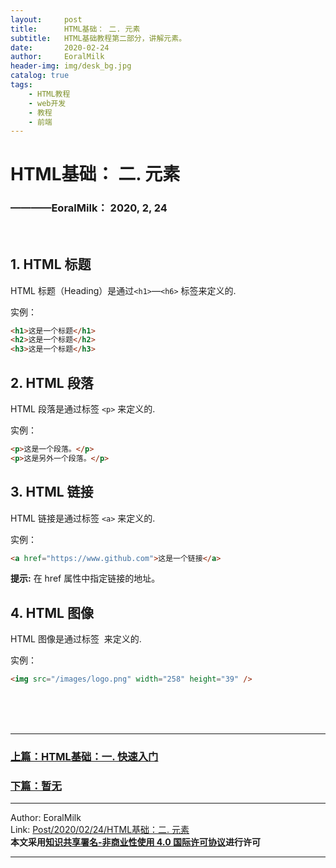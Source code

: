```yaml
---
layout:     post                    
title:      HTML基础： 二. 元素             
subtitle:   HTML基础教程第二部分，讲解元素。
date:       2020-02-24           
author:     EoralMilk             
header-img: img/desk_bg.jpg    
catalog: true                    
tags:        
    - HTML教程
    - web开发
    - 教程
    - 前端
---
```



# HTML基础： 二. 元素
### ————EoralMilk： 2020, 2, 24
<br/>  

## 1. HTML 标题
HTML 标题（Heading）是通过`<h1>`—`<h6>` 标签来定义的.

实例：
```html
<h1>这是一个标题</h1>
<h2>这是一个标题</h2>
<h3>这是一个标题</h3>
```

## 2. HTML 段落
HTML 段落是通过标签 `<p>` 来定义的.

实例：
```html
<p>这是一个段落。</p>
<p>这是另外一个段落。</p>
```

## 3. HTML 链接
HTML 链接是通过标签 `<a>` 来定义的.

实例：
```html
<a href="https://www.github.com">这是一个链接</a>
```

**提示:** 在 href 属性中指定链接的地址。



## 4. HTML 图像
HTML 图像是通过标签 <img> 来定义的.

实例：
```html
<img src="/images/logo.png" width="258" height="39" />
```  
<br/>  
<br/>
<br/>

---  
### [上篇：HTML基础：一. 快速入门](https://eoralmilk.github.io/2020/02/24/HTML%E5%9F%BA%E7%A1%80-%E4%B8%80/)
### [下篇：暂无]()


---  

Author: EoralMilk  
Link: [Post/2020/02/24/HTML基础：二. 元素]()   
**本文采用[知识共享署名-非商业性使用 4.0 国际许可协议](https://creativecommons.org/licenses/by-nc-sa/4.0/)进行许可**  

--- 
